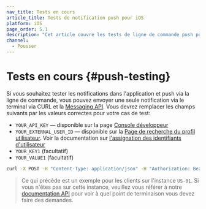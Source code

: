 ```yaml
---
nav_title: Tests en cours
article_title: Tests de notification push pour iOS
platform: iOS
page_order: 5.1
description: "Cet article couvre les tests de ligne de commande push pour vos notifications push iOS."
channel:
  - Pousser
---
```


# Tests en cours {#push-testing}

Si vous souhaitez tester les notifications dans l'application et push via la ligne de commande, vous pouvez envoyer une seule notification via le terminal via CURL et la [Messaging API][29]. Vous devrez remplacer les champs suivants par les valeurs correctes pour votre cas de test:

- `YOUR_API_KEY` — disponible sur la page [Console développeur][30]
- `YOUR_EXTERNAL_USER_ID` — disponible sur la [Page de recherche du profil utilisateur][31]. Voir la documentation sur [l'assignation des identifiants d'utilisateur][32]
- `YOUR_KEY1` (facultatif)
- `YOUR_VALUE1` (facultatif)

```bash
curl -X POST -H "Content-Type: application/json" -H "Authorization: Bearer YOUR_API_KEY" -d "{\"external_user_ids\":[\"YOUR_EXTERNAL_USER_ID\"],\"messages\":{\"apple_push\":{\"alert\":\"Test push\",\"extra\":{\"YOUR_KEY1\":\"YOUR_VALUE1\"}}}}" https://rest.iad-01.braze.com/messages/send
```
> Ce qui précède est un exemple pour les clients sur l'instance `US-01`. Si vous n'êtes pas sur cette instance, veuillez vous référer à notre [documentation API][66] pour voir à quel point de terminaison vous devez faire des demandes.

[29]: {{site.baseurl}}/api/endpoints/messaging/
[30]: https://dashboard-01.braze.com/app_settings/api_settings/
[31]: https://dashboard-01.braze.com/users/user_search/user-search/
[32]: {{site.baseurl}}/developer_guide/platform_integration_guides/ios/analytics/setting_user_ids/#assigning-a-user-id
[66]: {{site.baseurl}}/api/endpoints/messaging/send_messages/post_send_messages/
